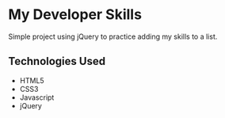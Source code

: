# My Developer Skills


Simple project using jQuery to practice adding my skills to a list.

## Technologies Used
- HTML5
- CSS3
- Javascript
- jQuery